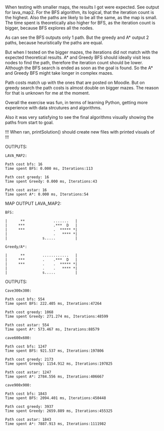 When testing with smaller maps, the results I got were
expected. See output for lava_map2.
For the BFS algorithm, its logical, that the iteration count is the highest.
Also the paths are likely to be all the same, as the map is small.
The time spent is theoretically also higher for BFS, as the iteration count is bigger, because BFS explores all the nodes.

As can see the BFS outputs only 1 path.
But the greedy and A* output 2 paths, because heuristically the paths
are equal.

But when I tested on the bigger mazes, the iterations did not 
match with the expected theoretical results. A* and Greedy BFS
should ideally visit less nodes to find the path, therefore the iteration
count should be lower. Although the BFS search is ended as soon as the goal
is found. So the A* and Greedy BFS might take longer in complex mazes.

Path costs match up with the ones that are posted on Moodle.
But on greedy search the path costs is almost double on bigger mazes.
The reason for that is unknown for me at the moment.

Overall the exercise was fun, in terms of learning Python, getting more
experience with data strcutures and algorithms.

Also it was very satisfying to see the final algorithms visually showing the paths from start to goal.

!!! When ran, printSolution() should create new files with printed visuals of !!!

OUTPUTS:

    LAVA_MAP2:

    Path cost bfs: 16
    Time spent BFS: 0.000 ms, Iterations:113

    Path cost greedy: 16
    Time spent Greedy: 0.000 ms, Iterations:43

    Path cost astar: 16
    Time spent A*: 0.000 ms, Iterations:54

MAP OUTPUT LAVA_MAP2:

    BFS:

    |      **             .......   |
    |     ***             .***  D   |
    |     ***             .  ***** *|
    |                     .   **** *|
    |                s.....         |

    Greedy/A*:

    |      **        ............   |
    |     ***        .    .***  D   |
    |     ***        .    .  ***** *|
    |                .    .   **** *|
    |                s.....         |

OUTPUTS:

    Cave300x300:

    Path cost bfs: 554
    Time spent BFS: 222.405 ms, Iterations:47264

    Path cost greedy: 1068
    Time spent Greedy: 271.274 ms, Iterations:48599

    Path cost astar: 554
    Time spent A*: 573.467 ms, Iterations:88579

    cave600x600:

    Path cost bfs: 1247
    Time spent BFS: 921.537 ms, Iterations:197806

    Path cost greedy: 2173
    Time spent Greedy: 1154.912 ms, Iterations:197825

    Path cost astar: 1247
    Time spent A*: 2784.556 ms, Iterations:406667

    cave900x900: 

    Path cost bfs: 1843
    Time spent BFS: 2094.401 ms, Iterations:450448

    Path cost greedy: 3937
    Time spent Greedy: 2659.889 ms, Iterations:455325

    Path cost astar: 1843
    Time spent A*: 7887.913 ms, Iterations:1111982

